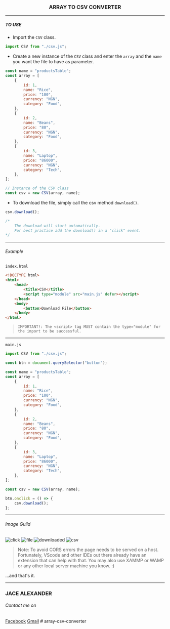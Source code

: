 <center> <h3> ARRAY TO CSV CONVERTER </h3> </center>

---

##### TO USE

-   Import the `CSV` class.

```js
import CSV from "./csv.js";
```

-   Create a new instance of the `CSV` class and enter the `array` and the `name` you want the file to have as parameter.

```js
const name = "productsTable";
const array = [
    {
        id: 1,
        name: "Rice",
        price: "100",
        currency: "NGN",
        category: "Food",
    },
    {
        id: 2,
        name: "Beans",
        price: "80",
        currency: "NGN",
        category: "Food",
    },
    {
        id: 3,
        name: "Laptop",
        price: "86000",
        currency: "NGN",
        category: "Tech",
    },
];

// Instance of the CSV class
const csv = new CSV(array, name);
```

-   To download the file, simply call the csv method `download()`.

```js
csv.download();

/* 
    The download will start automatically.
    For best practice add the download() in a "click" event.
*/
```

---

###### Example

`index.html`

```html
<!DOCTYPE html>
<html>
    <head>
        <title>CSV</title>
        <script type="module" src="main.js" defer></script>
    </head>
    <body>
        <button>Download File</button>
    </body>
</html>
```

> `IMPORTANT!: The <script> tag MUST contain the type="module" for the import to be successful.`

---

`main.js`

```js
import CSV from "./csv.js";

const btn = document.querySelector("button");

const name = "productsTable";
const array = [
    {
        id: 1,
        name: "Rice",
        price: "100",
        currency: "NGN",
        category: "Food",
    },
    {
        id: 2,
        name: "Beans",
        price: "80",
        currency: "NGN",
        category: "Food",
    },
    {
        id: 3,
        name: "Laptop",
        price: "86000",
        currency: "NGN",
        category: "Tech",
    },
];

const csv = new CSV(array, name);

btn.onclick = () => {
    csv.download();
};
```

---

###### Image Guild

![click](/img/click.jpg)
![file](/img/file.jpg)
![downloaded](/img/downloaded.jpg)
![csv](/img/csv.jpg)

> Note: To avoid CORS errors the page needs to be served on a host. Fortunately, VScode and other IDEs out there already have an extension that can help with that. You may also use XAMMP or WAMP or any other local server machine you know. :)

...and that's it.

---

### JACE ALEXANDER

###### Contact me on

[Facebook](https://facebook.com/chidindu.aneke)
[Gmail](mailto:alexjace151@gmail.com)
#   a r r a y - c s v - c o n v e r t e r  
 